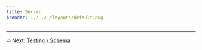 ```yaml
---
title: Server
$render: ../../_/layouts/default.pug
---
```


---

➯ Next: [Testing &rangle; Schema](./docs/testing/schema)
